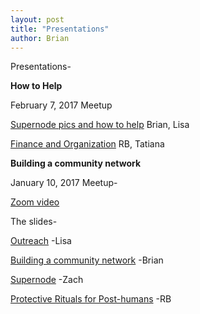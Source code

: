 ```yaml
---
layout: post
title: "Presentations"
author: Brian
---
```

Presentations-

**How to Help**

February 7, 2017 Meetup

[Supernode pics and how to help](https://goo.gl/cNp8E5) Brian, Lisa

[Finance and Organization](http://slides.com/arebe/finance#/) RB, Tatiana

**Building a community network**

January 10, 2017 Meetup- 

[Zoom video](https://youtu.be/lLIoFtJpv-w)

The slides- 

[Outreach](https://goo.gl/qjfa5T) -Lisa

[Building a community network](https://goo.gl/K9kI7X) -Brian

[Supernode](https://goo.gl/5XLB2c) -Zach

[Protective Rituals for Post-humans](http://slides.com/arebe/protective-rituals) -RB
